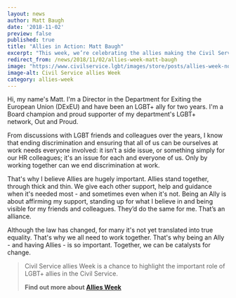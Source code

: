 ```yaml
---
layout: news
author: Matt Baugh
date: '2018-11-02'
preview: false
published: true
title: "Allies in Action: Matt Baugh"
excerpt: "This week, we’re celebrating the allies making the Civil Service a great place to work for LGBT+ people. Matt is a Director at the Department for Exiting the European Union, and an LGBT+ ally."
redirect_from: /news/2018/11/02/allies-week-matt-baugh
image: "https://www.civilservice.lgbt/images/store/posts/allies-week-no-date.png"
image-alt: Civil Service allies Week
category: allies-week
---
```


Hi, my name's Matt. I'm a Director in the Department for Exiting the European Union (DExEU) and have been an LGBT+ ally for two years. I'm a Board champion and proud supporter of my department's LGBT+ network, Out and Proud.

From discussions with LGBT friends and colleagues over the years, I know that ending discrimination and ensuring that all of us can be ourselves at work needs everyone involved: it isn’t a side issue, or something simply for our HR colleagues; it's an issue for each and everyone of us. Only by working together can we end discrimination at work.

That's why I believe Allies are hugely important. Allies stand together, through thick and thin. We give each other support, help and guidance when it's needed most - and sometimes even when it's not. Being an Ally is about affirming my support, standing up for what I believe in and being visible for my friends and colleagues. They’d do the same for me. That’s an alliance.

Although the law has changed, for many it's not yet translated into true equality. That's why we all need to work together. That's why being an Ally - and having Allies - is so important. Together, we can be catalysts for change.

> Civil Service allies Week is a chance to highlight the important role of LGBT+ allies in the Civil Service. 
>
> **Find out more about [Allies Week](/allies-week)**